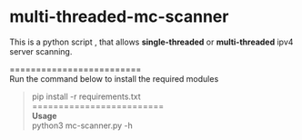 multi-threaded-mc-scanner
=========================
This is a python script , that allows **single-threaded** or **multi-threaded** ipv4 server scanning.  

=========================  
Run the command below to install the required modules
> pip install -r requirements.txt   
=========================  
**Usage**  
python3 mc-scanner.py -h 